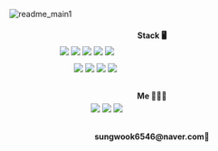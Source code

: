 

<!--
**ByeonSeongWK/ByeonSeongWK** is a ✨ _special_ ✨ repository because its `README.md` (this file) appears on your GitHub profile.

Here are some ideas to get you started:

- 🔭 I’m currently working on ...
- 🌱 I’m currently learning ...
- 👯 I’m looking to collaborate on ...
- 🤔 I’m looking for help with ...
- 💬 Ask me about ...
- 📫 How to reach me: ...
- 😄 Pronouns: ...
- ⚡ Fun fact: ...
-->

<style>
li, ol, ul {
    list-style: none;
}

li {
    float: left;
}
</style>

![readme_main1](https://user-images.githubusercontent.com/92075727/150298105-d7edbfea-4918-448b-978c-d30351777f4c.jpeg)



<h4 style="text-align: center;margin-bottom: 1%;">Stack&nbsp🖥</h4>
<ul style="width: 350px; height: 30px; margin: 0 auto; list-style: none;;">
  <li><img src="https://img.shields.io/badge/Java-007396?style=flat-square&logo=Java&logoColor=white"/>&nbsp</li>
  <li><img src="https://img.shields.io/badge/Spring-6DB33F?style=flat-square&logo=Spring&logoColor=white"/>&nbsp</li>
  <li><img src="https://img.shields.io/badge/MySQL-4479A1?style=flat-square&logo=MySQL&logoColor=white"/>&nbsp</li>
  <li><img src="https://img.shields.io/badge/Oracle-F80000?style=flat-square&logo=Oracle&logoColor=white"/>&nbsp</li>
  <li><img src="https://img.shields.io/badge/Python-3766AB?style=flat-square&logo=Python&logoColor=white"/></a>&nbsp</li>
</ul>
<ul style="width: 300px; height: 30px;margin: 0 auto; margin-bottom: 2%;">
  <li><img src="https://img.shields.io/badge/HTML5-E34F26?style=flat-square&logo=HTML5&logoColor=white"/>&nbsp</li>
  <li><img src="https://img.shields.io/badge/CSS3-1572B6?style=flat-square&logo=CSS3&logoColor=white"/>&nbsp</li>
  <li><img src="https://img.shields.io/badge/JavaScript-F7DF1E?style=flat-square&logo=JavaScript&logoColor=white"/>&nbsp</li>
  <li><img src="https://img.shields.io/badge/jQuery-0769AD?style=flat-square&logo=jQuery&logoColor=white"/>&nbsp</li>
</ul>
<h4 style="text-align: center;margin-bottom: 1%;">Me&nbsp👨🏻‍💻</h4>
<ul style="width: 240px; height: 30px;margin: 0 auto; margin-bottom: 2%;">
  <li><a href="https://blog.naver.com/sungwook6546"><img src="https://img.shields.io/badge/Blogger-FF5722?style=flat-square&logo=Blogger&logoColor=white"/></a>&nbsp</li>
  <li><a href="https://www.instagram.com/bbbb__s_w/"><img src="https://img.shields.io/badge/Instagram-E4405F?style=flat-square&logo=Instagram&logoColor=white"/></a>&nbsp</li>
  <li><a href="https://github.com/ByeonSeongWK?tab=repositories"><img src="https://img.shields.io/badge/GitHub-181717?style=flat-square&logo=GitHub&logoColor=white"/></a>&nbsp</li>
</ul>

<h4 style="text-align: center;">sungwook6546@naver.com🤙</h4>
            
